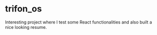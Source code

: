# trifon_os
Interesting project where I test some React functionalities and also built a nice looking resume. 
